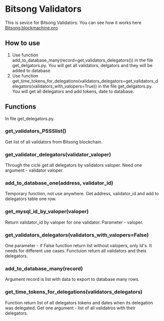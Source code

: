 # Bitsong Validators
This is sevice for Bitsong Validators. You can see how it works here 
[Bitsong.blockmachine.pro](https://bitsong.blockmachine.pro/)
## How to use
1. Use function add_to_database_many(record=get_validators_delegators()) in
the file get_delgators.py. You will get all validators, delgators and 
they will be added to database
2. Use function get_time_tokens_for_delegations(validators_delegators=get_validators_delegators(validators_with_valopers=True))
in the file get_delgators.py. You will get all delegators and add tokens, date to database.

## Functions
In file get_delegators.py.
### get_validators_PSSSlist()
Get list of all validators from Bitsong blockchain.
### get_validator_delegators(validator_valoper)
Through the cicle get all delegators by validators valoper.
Need one argument - validator valoper.
### add_to_database_one(address, validator_id)
Temporary function, not use anywhere. Get address, validator_id and add
to delegators table one row.
### get_mysql_id_by_valoper(valoper)
Return validator_id by valoper for one validator. Parameter - valoper.
### get_validators_delegators(validators_with_valopers=False)
One parameter - if False function return list without valopers, only Id's.
It needs for different use cases.
Functuion return all validators and theis delegators.
### add_to_database_many(record)
Argument record is list with data to export to database many rows.
### get_time_tokens_for_delegations(validators_delegators)
Function return list of all delegators tokens and dates when its delegation
was delegated. Get one argument - list of all validatros with their delegators.
